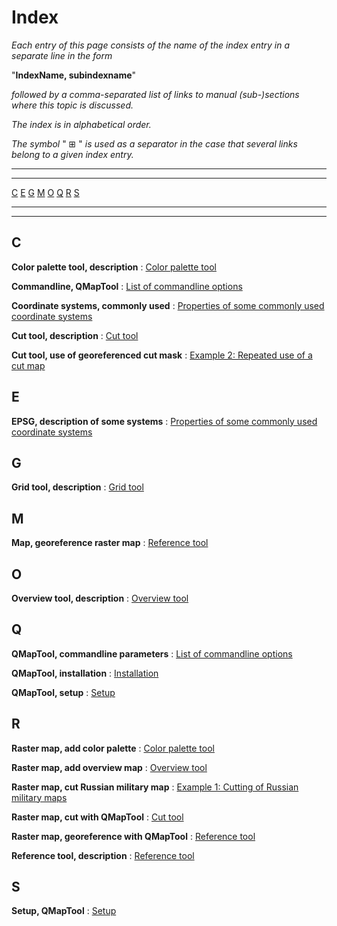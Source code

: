 
# Index

 
_Each entry of this page consists of the name of the index entry in a separate line in the form_

"__**IndexName, subindexname**__"

_followed by a comma-separated list of links to manual (sub-)sections where this topic is discussed._

_The index is in alphabetical order._

_The symbol_ " ⊞ " _is used as a separator in the case that several links belong to a given index entry._

------

------



[C](#user-content-c) [E](#user-content-e) [G](#user-content-g) [M](#user-content-m) [O](#user-content-o) [Q](#user-content-q) [R](#user-content-r) [S](#user-content-s)

------

------



## C


**Color palette tool, description**
:  [Color palette tool](PaletteTool "Color palette tool")

**Commandline, QMapTool**
:  [List of commandline options](InstallSetup#user-content-list-of-commandline-options "List of commandline options")

**Coordinate systems, commonly used**
:  [Properties of some commonly used coordinate systems](EpsgOverview "Properties of some commonly used coordinate systems")

**Cut tool, description**
:  [Cut tool](CutTool "Cut tool")

**Cut tool, use of georeferenced cut mask**
:  [Example 2: Repeated use of a cut map](CutTool#user-content-example-2-repeated-use-of-a-cut-map "Example 2: Repeated use of a cut map")


## E


**EPSG, description of some systems**
:  [Properties of some commonly used coordinate systems](EpsgOverview "Properties of some commonly used coordinate systems")


## G


**Grid tool, description**
:  [Grid tool](GridTool "Grid tool")


## M


**Map, georeference raster map**
:  [Reference tool](ReferenceTool "Reference tool")


## O


**Overview tool, description**
:  [Overview tool](OverviewTool "Overview tool")


## Q


**QMapTool, commandline parameters**
:  [List of commandline options](InstallSetup#user-content-list-of-commandline-options "List of commandline options")

**QMapTool, installation**
:  [Installation](InstallSetup#user-content-installation "Installation")

**QMapTool, setup**
:  [Setup](InstallSetup#user-content-setup "Setup")


## R


**Raster map, add color palette**
:  [Color palette tool](PaletteTool "Color palette tool")

**Raster map, add overview map**
:  [Overview tool](OverviewTool "Overview tool")

**Raster map, cut Russian military map**
:  [Example 1: Cutting of Russian military maps](CutTool#user-content-example-1-cutting-of-russian-military-maps "Example 1: Cutting of Russian military maps")

**Raster map, cut with QMapTool**
:  [Cut tool](CutTool "Cut tool")

**Raster map, georeference with QMapTool**
:  [Reference tool](ReferenceTool "Reference tool")

**Reference tool, description**
:  [Reference tool](ReferenceTool "Reference tool")


## S


**Setup, QMapTool**
:  [Setup](InstallSetup#user-content-setup "Setup")
